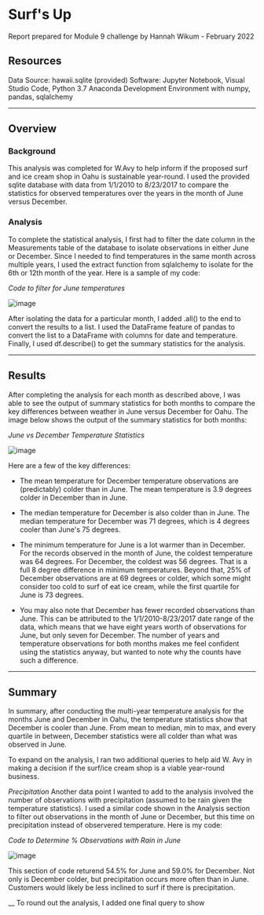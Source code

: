 # Surf's Up
Report prepared for Module 9 challenge by Hannah Wikum - February 2022

## Resources
Data Source: hawaii.sqlite (provided)
Software: Jupyter Notebook, Visual Studio Code, Python 3.7 Anaconda Development Environment with numpy, pandas, sqlalchemy
___
## Overview
### Background
This analysis was completed for W.Avy to help inform if the proposed surf and ice cream shop in Oahu is sustainable year-round. I used the provided sqlite database with data from 1/1/2010 to 8/23/2017 to compare the statistics for observed temperatures over the years in the month of June versus December.

### Analysis
To complete the statistical analysis, I first had to filter the date column in the Measurements table of the database to isolate observations in either June or December. Since I needed to find temperatures in the same month across multiple years, I used the extract function from sqlalchemy to isolate for the 6th or 12th month of the year. Here is a sample of my code:

  _Code to filter for June temperatures_
  
  ![image](https://user-images.githubusercontent.com/93058069/153725977-2662eccd-4eaf-420d-81de-a219cb24b00c.png)
  
After isolating the data for a particular month, I added .all() to the end to convert the results to a list. I used the DataFrame feature of pandas to convert the list to a DataFrame with columns for date and temperature. Finally, I used df.describe() to get the summary statistics for the analysis.
___
## Results
After completing the analysis for each month as described above, I was able to see the output of summary statistics for both months to compare the key differences between weather in June versus December for Oahu. The image below shows the output of the summary statistics for both months:

  _June vs December Temperature Statistics_
  
  ![image](https://user-images.githubusercontent.com/93058069/153726303-e32345c5-7a3e-4788-becc-da7b2cc45240.png)

Here are a few of the key differences:

  * The mean temperature for December temperature observations are (predictably) colder than in June. The mean temperature is 3.9 degrees colder in December than in June.
  
  * The median temperature for December is also colder than in June. The median temperature for December was 71 degrees, which is 4 degrees cooler than June's 75 degrees.

  * The minimum temperature for June is a lot warmer than in December. For the records observed in the month of June, the coldest temperature was 64 degrees. For December, the coldest was 56 degrees. That is a full 8 degree difference in minimum temperatures. Beyond that, 25% of December observations are at 69 degrees or colder, which some might consider too cold to surf of eat ice cream, while the first quartile for June is 73 degrees.

  * You may also note that December has fewer recorded observations than June. This can be attributed to the 1/1/2010-8/23/2017 date range of the data, which means that we have eight years worth of observations for June, but only seven for December. The number of years and temperature observations for both months makes me feel confident using the statistics anyway, but wanted to note why the counts have such a difference.
___
## Summary
In summary, after conducting the multi-year temperature analysis for the months June and December in Oahu, the temperature statistics show that December is cooler than June. From mean to median, min to max, and every quartile in between, December statistics were all colder than what was observed in June.

To expand on the analysis, I ran two additional queries to help aid W. Avy in making a decision if the surf/ice cream shop is a viable year-round business.

_Precipitation_
Another data point I wanted to add to the analysis involved the number of observations with precipitation (assumed to be rain given the temperature statistics). I used a similar code shown in the Analysis section to filter out observations in the month of June or December, but this time on precipitation instead of observered temperature. Here is my code:

  _Code to Determine % Observations with Rain in June_

  ![image](https://user-images.githubusercontent.com/93058069/153727152-698b2b4a-95c7-48b7-8668-5763e4fbaed6.png)
  
This section of code returend 54.5% for June and 59.0% for December. Not only is December colder, but precipitation occurs more often than in June. Customers would likely be less inclined to surf if there is precipitation.

__
To round out the analysis, I added one final query to show


   
   
